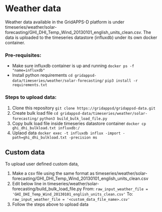 # Weather data

Weather data available in the GridAPPS-D platform is under timeseries/weather/solar-forecasting/GHI_DHI_Temp_Wind_20130101_english_units_clean.csv. The data is uploaded to the timeseries datastore (influxdb) under its own docker container.

### Pre-requisites:
- Make sure influxdb container is up and running
`docker ps -f "name=influxdb"`
- Install python requirements
`cd gridappsd-data/timeseries/weather/solar-forecasting/`
`pip3 install -r requirements.txt`

### Steps to upload data:
1. Clone this repository
`git clone https://gridappsd/gridappsd-data.git`
2. Create bulk load file
`cd gridappsd-data/timeseries/weather/solar-forecasting/`
`python3 build_bulk_load_file.py`
3. Copy bulk load file inside timeseries datastore container
`docker cp ghi_dhi_bulkload.txt influxdb:/`
5. Uplaod data 
`docker exec -t influxdb influx -import -path=ghi_dhi_bulkload.txt -precision ms`

## Custom data 
To upload user defined custom data, 
1. Make a csv file using the same format as timeseries/weather/solar-forecasting/GHI_DHI_Temp_Wind_20130101_english_units_clean.csv
2. Edit below line in timeseries/weather/solar-forecasting/build_bulk_load_file.py
From: 
`raw_input_weather_file = 'GHI_DHI_Temp_Wind_20130101_english_units_clean.csv'`
To: `raw_input_weather_file = '<custom_data_file_name>.csv'`
3. Follow the steps above to upload data 

